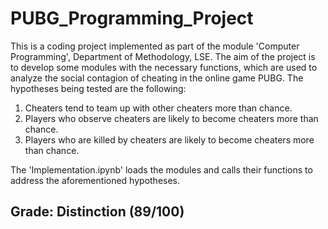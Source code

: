 # PUBG_Programming_Project
This is a coding project implemented as part of the module 'Computer Programming', Department of Methodology, LSE. The aim of the project is to develop some modules with the necessary functions, which are used to analyze the social contagion of cheating in the online game PUBG. The hypotheses being tested are the following: 

1. Cheaters tend to team up with other cheaters more than chance.
2. Players who observe cheaters are likely to become cheaters more than chance.
3. Players who are killed by cheaters are likely to become cheaters more than chance.

The 'Implementation.ipynb' loads the modules and calls their functions to address the aforementioned hypotheses. 

## Grade: Distinction (89/100)
